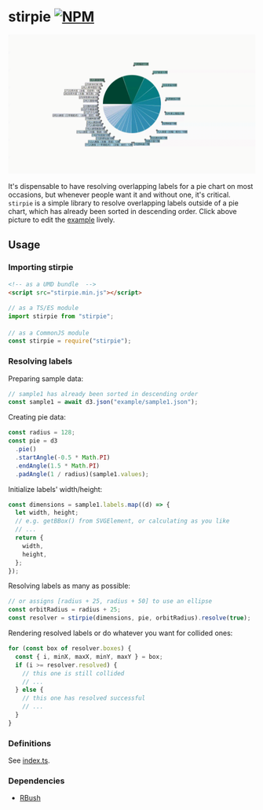 # stirpie [![NPM](https://img.shields.io/badge/npm-CB3837?style=for-the-badge&logo=npm&logoColor=white)](https://www.npmjs.com/package/stirpie)

[![example](example/example.gif)](https://stackblitz.com/edit/js-gnrnge?file=index.js)

It's dispensable to have resolving overlapping labels for a pie chart on most occasions, but whenever people want it and without one, it's critical. `stirpie` is a simple library to resolve overlapping labels outside of a pie chart, which has already been sorted in descending order. Click above picture to edit the [example](example/index.html) lively.

## Usage

### Importing stirpie

```html
<!-- as a UMD bundle  -->
<script src="stirpie.min.js"></script>
```

```js
// as a TS/ES module
import stirpie from "stirpie";

// as a CommonJS module
const stirpie = require("stirpie");
```

### Resolving labels

Preparing sample data:

```js
// sample1 has already been sorted in descending order
const sample1 = await d3.json("example/sample1.json");
```

Creating pie data:

```js
const radius = 128;
const pie = d3
  .pie()
  .startAngle(-0.5 * Math.PI)
  .endAngle(1.5 * Math.PI)
  .padAngle(1 / radius)(sample1.values);
```

Initialize labels' width/height:

```js
const dimensions = sample1.labels.map((d) => {
  let width, height;
  // e.g. getBBox() from SVGElement, or calculating as you like
  // ...
  return {
    width,
    height,
  };
});
```

Resolving labels as many as possible:

```js
// or assigns [radius + 25, radius + 50] to use an ellipse
const orbitRadius = radius + 25;
const resolver = stirpie(dimensions, pie, orbitRadius).resolve(true);
```

Rendering resolved labels or do whatever you want for collided ones:

```js
for (const box of resolver.boxes) {
  const { i, minX, maxX, minY, maxY } = box;
  if (i >= resolver.resolved) {
    // this one is still collided
    // ...
  } else {
    // this one has resolved successful
    // ...
  }
}
```

### Definitions

See [index.ts](index.ts).

### Dependencies

- [RBush](https://github.com/mourner/rbush/)
